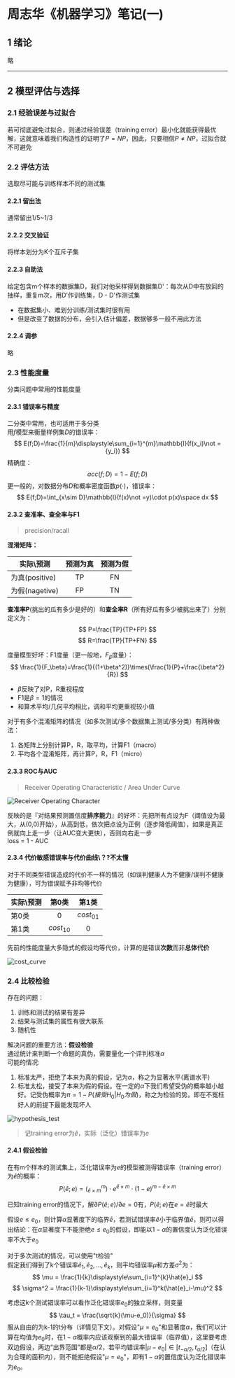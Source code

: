 # 周志华《机器学习》笔记(一)

## 1 绪论

略  

---

## 2 模型评估与选择

### 2.1 经验误差与过拟合

若可彻底避免过拟合，则通过经验误差（training error）最小化就能获得最优解，这就意味着我们构造性的证明了$P = NP$，因此，只要相信$P\not ={NP}$，过拟合就不可避免  

### 2.2 评估方法

选取尽可能与训练样本不同的测试集  

#### 2.2.1 留出法

通常留出1/5~1/3  

#### 2.2.2 交叉验证

将样本划分为K个互斥子集

#### 2.2.3 自助法

给定包含m个样本的数据集D，我们对他采样得到数据集D'：每次从D中有放回的抽样，重复m次，用D'作训练集，D - D'作测试集  

- 在数据集小、难划分训练/测试集时很有用  
- 但是改变了数据的分布，会引入估计偏差，数据够多一般不用此方法  

#### 2.2.4 调参

略  

### 2.3 性能度量

分类问题中常用的性能度量  

#### 2.3.1 错误率与精度

二分类中常用，也可适用于多分类  
用$f$模型来衡量样例集$D$的错误率：  
$$
E(f;D)=\frac{1}{m}\displaystyle\sum_{i=1}^{m}\mathbb{I}(f(x_i)\not ={y_i})
$$
精确度：
$$
acc(f;D)=1-E(f;D)
$$
更一般的，对数据分布${D}$和概率密度函数$p(\cdot)$，错误率：  
$$
E(f;D)=\int_{x\sim D}\mathbb{I}(f(x)\not =y)\cdot p(x)\space dx
$$

#### 2.3.2 查准率、查全率与F1

> precision/racall

**混淆矩阵：**

| 实际\预测      | 预测为真 | 预测为假 |
| -------------- | :------: | :------: |
| 为真(positive) |    TP    |    FN    |
| 为假(nagetive) |    FP    |    TN    |

**查准率P**(挑出的瓜有多少是好的）和**查全率R**（所有好瓜有多少被挑出来了）分别定义为：  
$$
P=\frac{TP}{TP+FP}
$$
$$
R=\frac{TP}{TP+FN}
$$

度量模型好坏：F1度量（更一般地，$F_\beta$度量）：
$$
\frac{1}{F_\beta}=\frac{1}{(1+\beta^2)}\times(\frac{1}{P}+\frac{\beta^2}{R})
$$

- $\beta$反映了对P，R重视程度
- F1是$\beta=1$的情况
- 和算术平均/几何平均相比，调和平均更重视较小值

对于有多个混淆矩阵的情况（如多次测试/多个数据集上测试/多分类）有两种做法：

1. 各矩阵上分别计算P，R，取平均，计算F1（macro）
2. 平均各个混淆矩阵，再计算P，R，F1（micro）

#### 2.3.3 ROC与AUC

> Receiver Operating Characteristic / Area Under Curve

![Receiver Operating Character](https://s1.ax1x.com/2020/05/12/YNFMh8.jpg)

反映的是『对结果预测置信度**排序能力**』的好坏：先把所有点设为F（阈值设为最大，从(0,0)开始），从高到低，依次把点设为正例（逐步降低阈值），如果是真正例就向上走一步（让AUC变大更快），否则向右走一步  
loss = 1 - AUC  

#### 2.3.4 代价敏感错误率与代价曲线\？?不太懂

对于不同类型错误造成的代价不一样的情况（如误判健康人为不健康/误判不健康为健康），可为错误赋予非均等代价  

| 实际\预测 |    第0类    |    第1类    |
| --------- | :---------: | :---------: |
| 第0类     |      0      | $cost_{01}$ |
| 第1类     | $cost_{10}$ |      0      |

先前的性能度量大多隐式的假设均等代价，计算的是错误**次数**而非**总体代价**  

![cost_curve](https://s1.ax1x.com/2020/05/12/YNFuAP.jpg)

### 2.4 比较检验

存在的问题：

1. 训练和测试的结果有差异
2. 结果与测试集的属性有很大联系
3. 随机性

解决问题的重要方法：**假设检验**  
通过统计来判断一个命题的真伪，需要量化一个评判标准$\alpha$  
可能的情况:

1. 标准太严，拒绝了本来为真的假设，记为$\alpha$，称之为显著水平(离谱水平)
2. 标准太松，接受了本来为假的假设。在一定的$\alpha$下我们希望受伪的概率越小越好。记受伪概率为$\pi=1-P(接受H_0|H_0为假)$，称之为检验的势。即在不冤枉好人的前提下最能发现坏人

![hypothesis_test](https://s1.ax1x.com/2020/05/12/YNFUA0.png)

> 记training error为$\hat{e}$，实际（泛化）错误率为$e$

#### 2.4.1 假设检验

在有m个样本的测试集上，泛化错误率为$e$的模型被测得错误率（training error）为$\hat{e}$的概率：  
$$
P(\hat{e};e)=\left(^m _{\hat{e}\times m}\right)\cdot e^{\hat{e}\times m}\cdot (1-e)^{m-\hat{e}\times m}
$$

已知training error的情况下，解$\partial P(\hat{e};e)/\partial e=0$有，$P(\hat{e};e)$在$e=\hat{e}$时最大  
  
假设$e\leqslant e_0$，则计算$\alpha$显著度下的临界$\bar{e}$，若测试错误率$\hat{e}$小于临界值$\bar{e}$，则可以得出结论：在$\alpha$显著度下不能拒绝$e\leqslant e_0$的假设，即能以$1-\alpha$的置信度认为泛化错误率不大于$e_0$  

对于多次测试的情况，可以使用"t检验"  
假定我们得到了k个错误率$\hat{e}_1,\hat{e}_2,...,\hat{e}_k$，则平均错误率$\mu$和方差$\sigma^2$为：  
$$
\mu = \frac{1}{k}\displaystyle\sum_{i=1}^{k}\hat{e}_i
$$
$$
\sigma^2 = \frac{1}{k-1}\displaystyle\sum_{i=1}^k(\hat{e}_i-\mu)^2
$$

考虑这k个测试错误率可以看作泛化错误率$e_0$的独立采样，则变量  
$$
\tau_t = \frac{\sqrt{k}(\mu-e_0)}{\sigma}
$$
服从自由的为k-1的t分布（详情见下文）。对假设"$\mu=e_0$"和显著度$\alpha$，我们可以计算在均值为$e_0$时，在$1-\alpha$概率内应该观察到的最大错误率（临界值），这里要考虑双边假设，两边“出界范围”都是$\alpha/2$，若平均错误率$|\mu-e_0| \in [t_{-\alpha/2},t_{\alpha/2}]$（在认为合理的面积内），则不能拒绝假设"$\mu=e_0$"，即有$1-\alpha$的置信度认为泛化错误率为$e_0$。

